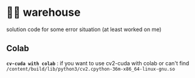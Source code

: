 # 🤯🧷 warehouse
solution code for some error situation (at least worked on me)

## **Colab**
**`cv-cuda with colab`**
: if you want to use cv2-cuda with colab or can't find `/content/build/lib/python3/cv2.cpython-36m-x86_64-linux-gnu.so`
